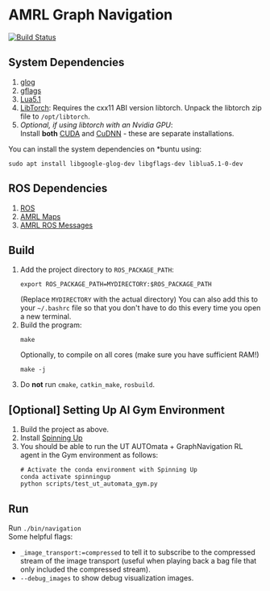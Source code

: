 # AMRL Graph Navigation

[![Build Status](https://github.com/ut-amrl/graph_navigation/actions/workflows/buildTest.yml/badge.svg)](https://github.com/ut-amrl/graph_navigation/actions)

## System Dependencies

1. [glog](https://github.com/google/glog)
1. [gflags](https://github.com/gflags/gflags)
1. [Lua5.1](http://www.lua.org/)
1. [LibTorch](https://pytorch.org/get-started/locally/): Requires the cxx11 ABI version libtorch. Unpack the libtorch zip
   file to `/opt/libtorch`.
1. *Optional, if using libtorch with an Nvidia GPU*:   
   Install **both** [CUDA](https://docs.nvidia.com/cuda/cuda-installation-guide-linux/index.html) and [CuDNN](https://docs.nvidia.com/deeplearning/cudnn/install-guide/index.html) - these are separate installations.

You can install the system dependencies on *buntu using:
```
sudo apt install libgoogle-glog-dev libgflags-dev liblua5.1-0-dev
```

## ROS Dependencies
1. [ROS](https://www.ros.org/)
1. [AMRL Maps](https://github.com/ut-amrl/amrl_maps)
1. [AMRL ROS Messages](https://github.com/ut-amrl/amrl_msgs)

## Build

1. Add the project directory to `ROS_PACKAGE_PATH`:
    ```
    export ROS_PACKAGE_PATH=MYDIRECTORY:$ROS_PACKAGE_PATH
    ```
    (Replace `MYDIRECTORY` with the actual directory)
    You can also add this to your `~/.bashrc` file so that you don't have to do
    this every time you open a new terminal.
1. Build the program:
    ```
    make
    ```
    Optionally, to compile on all cores (make sure you have sufficient RAM!)
    ```
    make -j
    ```
1. Do **not** run `cmake`, `catkin_make`, `rosbuild`.

## [Optional] Setting Up AI Gym Environment

1. Build the project as above.
2. Install [Spinning Up](https://spinningup.openai.com/en/latest/user/installation.html)
3. You should be able to run the UT AUTOmata + GraphNavigation RL agent in the Gym environment as follows:
      ```
      # Activate the conda environment with Spinning Up
      conda activate spinningup
      python scripts/test_ut_automata_gym.py
      ```


## Run

Run `./bin/navigation`   
Some helpful flags:
* `_image_transport:=compressed` to tell it to subscribe to the compressed
  stream of the image transport (useful when playing back a bag file that only
  included the compressed stream).
* `--debug_images` to show debug visualization images.
